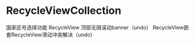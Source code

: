 # RecycleViewCollection 
国家区号选择功能
RecycleView 顶部无限滚动banner（undo）
RecycleVIew嵌套RecycleView滑动冲突解决（undo）
